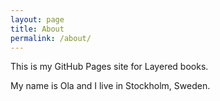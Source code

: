 ```yaml
---
layout: page
title: About
permalink: /about/
---
```


This is my GitHub Pages site for Layered books. 

My name is Ola and I live in Stockholm, Sweden.

